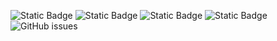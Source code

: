 ![Static Badge](https://img.shields.io/badge/blacklists-60-000000) ![Static Badge](https://img.shields.io/badge/blacklisted-2632705-cc0000) ![Static Badge](https://img.shields.io/badge/whitelisted-2245-00CC00) ![Static Badge](https://img.shields.io/badge/streaming_blacklist-28107-000000) ![GitHub issues](https://img.shields.io/github/issues/fabriziosalmi/blacklists)
